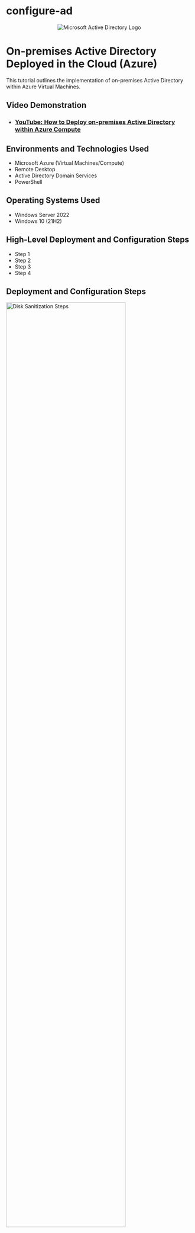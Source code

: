 # configure-ad
<p align="center">
<img src="https://i.imgur.com/pU5A58S.png" alt="Microsoft Active Directory Logo"/>
</p>

<h1>On-premises Active Directory Deployed in the Cloud (Azure)</h1>
This tutorial outlines the implementation of on-premises Active Directory within Azure Virtual Machines.<br />


<h2>Video Demonstration</h2>

- ### [YouTube: How to Deploy on-premises Active Directory within Azure Compute](https://www.youtube.com)

<h2>Environments and Technologies Used</h2>

- Microsoft Azure (Virtual Machines/Compute)
- Remote Desktop
- Active Directory Domain Services
- PowerShell

<h2>Operating Systems Used </h2>

- Windows Server 2022
- Windows 10 (21H2)

<h2>High-Level Deployment and Configuration Steps</h2>

- Step 1
- Step 2
- Step 3
- Step 4

<h2>Deployment and Configuration Steps</h2>

<p>
<img src="https://github.com/EthanZSu/configure-ad/assets/168872181/c504a3f7-7f55-43c4-b8af-d9cebcfe8304" height="80%" width="80%" alt="Disk Sanitization Steps"/>
</p>
First, a new resource group must be made where the virtual machines will be placed  in.
  <br />
In the top search bar search: resource group and then in top left click "create".
  <br />
  <br />
Name the new resource group.
  <br />
Also select which subscription account to place the resource group under.
  <br />
And pick which geographic region you want the resource group in.
  <br />
  <br />
Then create the resource group.
</p>
<br />



<p>
<img src="https://github.com/EthanZSu/configure-ad/assets/168872181/31f7cd88-e7f3-41d1-ad16-082c3298cdcf" height="80%" width="80%" alt="Disk Sanitization Steps"/>
</p>
<p>
In the top search bar search: virtual machines, then click "create", then "Azure Virtual Machine".
  <br />
  <br />
For the 1st virtual machine: Select a subsciption account, the resource group just made, & the geographic region you want the VM in.
  <br />
Name this 1st VM something like "domain controller" (because it will have the domain controller with the active directory).
  <br />
The above redundancy & security settings will suffice.
  <br />
The image (VM's operating system) will be Windows Server 2022 Datacenter.
  <br />
VM architecture x64 will suffice.
</p>
<br />



<p>
<img src="https://github.com/EthanZSu/configure-ad/assets/168872181/7a866bf3-00e8-486d-b7a8-17874c1ea230" height="80%" width="80%" alt="Disk Sanitization Steps"/>
</p>
<p>
Select size "2 vcpus" (2 virtual CPU's).
  <br />
Set up administrator account info for the VM: the username & password.
  <br />
Public inbound ports must allow selected ports, and allow RDP 3389 (for remote desktop to the VM).
  <br />
Scroll down & confirm you want to use an existing windows server license.
  <br />
Also confirm you have the eligible Windows server license.
  <br/ >
  <br />
Create the VM.
</p>
<br />



<p>
<img src="https://github.com/EthanZSu/configure-ad/assets/168872181/28e6888c-1ded-4436-84f9-e962f3c2ebb5" height="80%" width="80%" alt="Disk Sanitization Steps"/>
</p>
<p>
You must wait ~5 minutes before making the 2nd VM (so the 2nd VM can be placed in the same network as the 1st).
  <br />
In the top search bar search: virtual machines, then in top left click "create", then "Azure Virtual Machine".
  <br />
  <br />
For this 2nd virtual machine: the subsciption account, resource group, & the geographic region should match the 1st VM's.
  <br />
Name this 2nd VM (maybe something like "Client-1").
  <br />
The above redundancy & security settings will suffice.
  <br />
The image (VM's operating system) will be Windows 10 Pro. Vers. 22H2
  <br />
VM architecture x64 will suffice.
</p>
<br />



<p>
<img src="https://github.com/EthanZSu/configure-ad/assets/168872181/d06279b1-c84a-406f-845d-69e430089eff" height="80%" width="80%" alt="Disk Sanitization Steps"/>
</p>
<p>
Select size "2 vcpus" (2 virtual CPU's).
  <br />
Set up administrator account info for the VM: the username & password.
  <br />
Public inbound ports must allow selected ports, and allow RDP 3389 (for remote desktop to the VM).
  <br />
Confirm you have the eligible Windows 10/11 license.
</p>
<br />



<p>
<img src="https://github.com/EthanZSu/configure-ad/assets/168872181/a7c686ac-a25e-4bb9-bae1-d6a8add08603" height="80%" width="80%" alt="Disk Sanitization Steps"/>
</p>
<p>
At the bottom click Next:Disks, then click Next:Networking.
  <br />
  <br />
For the 2nd VM, the virtual network must match the 1st VM's.
  <br />
The subnet, & public IP will be automatically made.
  <br />
For the NIC network security group select "basic".
  <br />
Public inbound ports must allow selected ports, and allow RDP 3389 (for remote desktop to the VM).
  <br />
Scrolling down, enable accelerated networking & select no load balancing.
  <br />
  <br />
Finally, Create this 2nd VM.
  <br />
Note that Azure may take 5 minutes to deploy the VM.
</p>
  <br />



<p>
<img src="https://github.com/EthanZSu/configure-ad/assets/168872181/95c1d4d7-fee9-4c77-a551-26279e46e989" height="80%" width="80%" alt="Disk Sanitization Steps"/>
</p>
<p>
Search for your DC-1 (domain controller) VM.
  <br />
select it, & on the left menu scroll down & select network settings.
  <br />
select the blue: dc-#### (primary)/ipconfig1 (primary).

</p>
<br />



<p>
<img src="https://github.com/EthanZSu/configure-ad/assets/168872181/c0d5058d-14fb-49bb-aaba-8aeb59db3fe6" height="80%" width="80%" alt="Disk Sanitization Steps"/>
</p>
<p>
Click the blue ipconfig1.
  <br />
On the right menu, set allocation to static (so DC-1's IP address doesn't change & other computers won't try retrieving the IP address from the DHCP server).
  <br />
  <br />
On the bottom, save.
</p>
<br />



<p>
<img src="https://github.com/EthanZSu/configure-ad/assets/168872181/bc95f65d-38ad-477d-902c-7c1d85f45b4a" height="80%" width="80%" alt="Disk Sanitization Steps"/>
</p>
<p>
In your Windows computer taskbar search box search: Remote Desktop Connection.
  <br />
In Microsoft Azure search: Virtual Machines & select Client-1 VM.
  <br />
Copy Client-1's Public IP address into the Remote Desktop Connection & Connect.
  <br />
Enter the administrator account credentials for the VM: the username & password.
</p>
<br />


<p>
<img src="https://github.com/EthanZSu/configure-ad/assets/168872181/3e235922-2d99-4a74-91eb-5214b636a28e" height="60%" width="80%" alt="Disk Sanitization Steps"/>
</p>
<p>
This notification will appear.
  <br />
Select "yes".  
</p>
<br />



<p>
<img src="https://github.com/EthanZSu/configure-ad/assets/168872181/b41ed23c-61e8-4e71-b4e7-cabc3273cee6" height="80%" width="80%" alt="Disk Sanitization Steps"/>
</p>
<p>
Select "No" to all the privacy settings (as none of those features will be needed).
<br />
Then accept.
<br />
On the right click "yes" to the network pop-up "do you want... your PC to be discoverable by other... devices on this network?"
</p>
<br />



<p>
<img src="https://github.com/EthanZSu/configure-ad/assets/168872181/222b2fed-54c7-425b-ba6e-4b84ab8ad99e" height="80%" width="80%" alt="Disk Sanitization Steps"/>
</p>
<p>
If there is any Windows promotional pop-up, exit it.
  <br />
  <br />
In the taskbar searchbox: search for cmd (command prompt).
  <br />
In Microsoft Azure: Copy DC-1's private IP address &
  <br />
Initiate a non-stop ping from your Client-1 VM command prompt to your DC-1 VM.
  <br />
You will see the ping fail.


</p>
<br />



<p>
<img src="https://github.com/EthanZSu/configure-ad/assets/168872181/644b7db1-3bb8-4d31-8974-80eddb7cfd36" height="80%" width="80%" alt="Disk Sanitization Steps"/>
</p>
<p>
In your Windows computer taskbar search box search: Remote Desktop Connection.
  <br />
In Microsoft Azure search: Virtual Machines & select DC-1 VM.
  <br />
Copy DC-1's Public IP address into the Remote Desktop Connection & Connect.
  <br />
Enter the administrator account credentials for the VM: the username & password.
</p>
</p>
<br />



<p>
<img src="https://github.com/EthanZSu/configure-ad/assets/168872181/b350477a-7657-442f-ac1f-19f7a3a5ad1f" height="80%" width="80%" alt="Disk Sanitization Steps"/>
</p>
<p>
This notification will appear.
  <br />
Select "yes".
</p>
<br />


<p>
<img src="https://github.com/user-attachments/assets/9961efa9-504c-4677-b845-0f560db9246e" height="80%" width="80%" alt="Disk Sanitization Steps"/>
</p>
<p>
In your Windows computer taskbar search box search: Windows Defender Firewall With Advanced Security.
</p>
<br />


<p>
<img src="https://github.com/user-attachments/assets/9c73d3d3-cfae-4f7d-96f0-07a26ae631d0" height="80%" width="80%" alt="Disk Sanitization Steps"/>
</p>
<p>
Maximize the window.
  <br />
In the left column, select Inbound Rules.
  <br />
Expand the Name column.
</p>
<br />


<p>
<img src="https://github.com/user-attachments/assets/05b543f7-8045-4dac-bf82-420ac7c7f0c0" height="80%" width="80%" alt="Disk Sanitization Steps"/>
</p>
<p>
You can compress the Actions menu on the right.
  <br />
Select both Protocols: ICMPv4, with the Name: Core Networking Diagnostics - ICMP Echo Request (ICMPv4-In).
  <br />
Right click both ICMPv4 Protocols, Enable Rule.
</p>
<br />


<p>
<img src="https://github.com/user-attachments/assets/88162fa8-d0c0-4940-af65-f9f733a905c7" height="80%" width="80%" alt="Disk Sanitization Steps"/>
</p>
<p>
On Client-1's command prompt, you will see the replies from DC-1. 
  <br />
On your keyboard stop the ping by clicking: CTRL + C.
  <br />
Close the command prompt. 
</p>
<br />


<p>
<img src="https://github.com/user-attachments/assets/386c07bd-cbf6-49ae-88de-1d2df5d36b52" height="80%" width="80%" alt="Disk Sanitization Steps"/>
</p>
<p>
Back to DC-1, you may minimize DC-1's: Windows Defender Firewall With Advanced Security.
  <br />
Select the Windows Start icon on the taskbar.
  <br />
Select Server Manager.
</p>
<br />


<p>
<img src="https://github.com/user-attachments/assets/e095b2c0-63ec-4913-950f-f9f8fe6a94a8" height="80%" width="80%" alt="Disk Sanitization Steps"/>
</p>
<p>
Select: 2 Add roles and features,
  <br />
Click "Next" until you reach the list of Roles.
  <br />
</p>
<br />


<p>
<img src="https://github.com/user-attachments/assets/69379890-1ed4-45d3-b57f-e7fa3f6dd3b0" height="80%" width="80%" alt="Disk Sanitization Steps"/>
</p>
<p>
Click the box for: Active Directory Domain Services.
  <br />
Add Features.
</p>
<br />


<p>
<img src="https://github.com/user-attachments/assets/328ab95e-ba69-4ada-9de1-ef13507a0bb1" height="80%" width="80%" alt="Disk Sanitization Steps"/>
</p>
<p>
Click "Next" until you can install, and then select the "Install". 
  <br />
When the installation is complete, close the: Add Roles and Features Wizard.
</p>
<br />


<p>
<img src="https://github.com/user-attachments/assets/30162b9e-00c7-4329-88a2-7f2b1f320c02" height="80%" width="80%" alt="Disk Sanitization Steps"/>
</p>
<p>
On the top right, click the flag icon left of "manage".
</p>
<br />


<p>
<img src="https://github.com/user-attachments/assets/e764c936-280b-4908-bf90-71f4e507a58a" height="80%" width="80%" alt="Disk Sanitization Steps"/>
</p>
<p>
Click: Promote this server to a domain controller.
</p>
<br />


<p>
<img src="https://github.com/user-attachments/assets/03b9b893-587a-4de2-9415-2b13c769f527" height="80%" width="80%" alt="Disk Sanitization Steps"/>
</p>
<p>
Select: Add a new forest.
  <br />
Name the Root domain name (maybe something like "mydomain.com").
</p>
<br />


<p>
<img src="https://github.com/user-attachments/assets/bb96b20e-0574-499b-be27-79f92ce79903" height="80%" width="80%" alt="Disk Sanitization Steps"/>
</p>
<p>
Select Next, 
  <br />
Assign a DSRM password.
</p>
<br />


<p>
<img src="https://github.com/user-attachments/assets/2c4338ad-d9bc-4556-a9c9-e376c9fa5442" height="80%" width="80%" alt="Disk Sanitization Steps"/>
</p>
<p>
Select Next,
  <br />
Uncheck "DNS Delegation",
  <br />
Keep clicking "Next" until you can install, and then install. 
</p>
<br />


<p>
<img src="https://i.imgur.com/DJmEXEB.png" height="80%" width="80%" alt="Disk Sanitization Steps"/>
</p>
<p>
Lorem ipsum dolor sit amet, consectetur adipiscing elit, sed do eiusmod tempor incididunt ut labore et dolore magna aliqua. Ut enim ad minim veniam, quis nostrud exercitation ullamco laboris nisi ut aliquip ex ea commodo consequat. Duis aute irure dolor in reprehenderit in voluptate velit esse cillum dolore eu fugiat nulla pariatur.
</p>
<br />


<p>
<img src="https://i.imgur.com/DJmEXEB.png" height="80%" width="80%" alt="Disk Sanitization Steps"/>
</p>
<p>
Lorem ipsum dolor sit amet, consectetur adipiscing elit, sed do eiusmod tempor incididunt ut labore et dolore magna aliqua. Ut enim ad minim veniam, quis nostrud exercitation ullamco laboris nisi ut aliquip ex ea commodo consequat. Duis aute irure dolor in reprehenderit in voluptate velit esse cillum dolore eu fugiat nulla pariatur.
</p>
<br />
